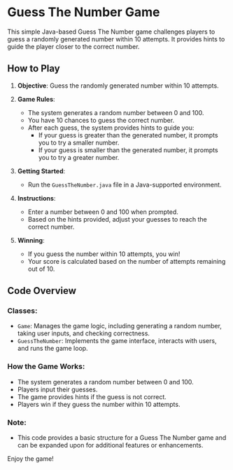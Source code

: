 # Guess The Number Game

This simple Java-based Guess The Number game challenges players to guess a randomly generated number within 10 attempts. It provides hints to guide the player closer to the correct number.

## How to Play

1. **Objective**: Guess the randomly generated number within 10 attempts.

2. **Game Rules**:
    - The system generates a random number between 0 and 100.
    - You have 10 chances to guess the correct number.
    - After each guess, the system provides hints to guide you:
        - If your guess is greater than the generated number, it prompts you to try a smaller number.
        - If your guess is smaller than the generated number, it prompts you to try a greater number.

3. **Getting Started**:
    - Run the `GuessTheNumber.java` file in a Java-supported environment.

4. **Instructions**:
    - Enter a number between 0 and 100 when prompted.
    - Based on the hints provided, adjust your guesses to reach the correct number.

5. **Winning**:
    - If you guess the number within 10 attempts, you win!
    - Your score is calculated based on the number of attempts remaining out of 10.

## Code Overview

### Classes:
- `Game`: Manages the game logic, including generating a random number, taking user inputs, and checking correctness.
- `GuessTheNumber`: Implements the game interface, interacts with users, and runs the game loop.

### How the Game Works:
- The system generates a random number between 0 and 100.
- Players input their guesses.
- The game provides hints if the guess is not correct.
- Players win if they guess the number within 10 attempts.

### Note:
- This code provides a basic structure for a Guess The Number game and can be expanded upon for additional features or enhancements.

Enjoy the game!
